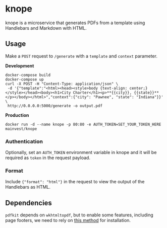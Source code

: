 # knope
knope is a microservice that generates PDFs from a template using Handlebars and Markdown with HTML.

## Usage
Make a `POST` request to `/generate` with a `template` and `context` parameter.

**Development**
```
docker-compose build
docker-compose up
curl -X POST -H "Content-Type: application/json" \
 -d '{"template":"<html><head><style>body {text-align: center;}</style></head><body><h1>City Charter</h1><p>**{{city}}, {{state}}**</p></body></html>","context":{"city": "Pawnee", "state": "Indiana"}}' \
 http://0.0.0.0:5000/generate -o output.pdf
```

**Production**
```
docker run -d --name knope -p 80:80 -e AUTH_TOKEN=SET_YOUR_TOKEN_HERE mainvest/knope
```

### Authentication

Optionally, set an `AUTH_TOKEN` environment variable in knope and it will be required as `token` in the request payload.

### Format

Include `{"format": "html"}` in the request to view the output of the Handlebars as HTML.

## Dependencies

`pdfkit` depends on `wkhtmltopdf`, but to enable some features, including page footers, we need to rely on [this method](https://gist.github.com/yajra/80ae402e2084191cd1f6e17fa581320e) for installation.
